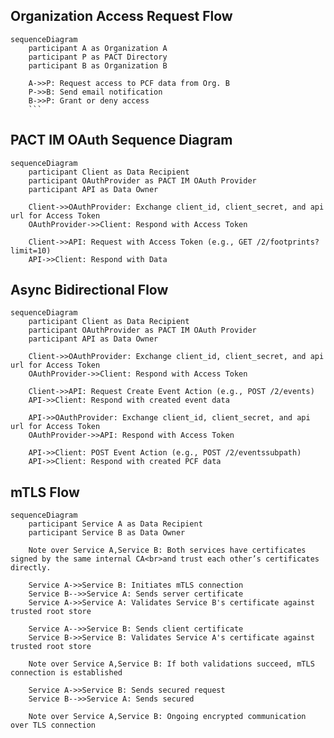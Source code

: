 ## Organization Access Request Flow

````mermaid
sequenceDiagram
    participant A as Organization A
    participant P as PACT Directory
    participant B as Organization B

    A->>P: Request access to PCF data from Org. B
    P->>B: Send email notification
    B->>P: Grant or deny access
    ```
````

## PACT IM OAuth Sequence Diagram

```mermaid
sequenceDiagram
    participant Client as Data Recipient
    participant OAuthProvider as PACT IM OAuth Provider
    participant API as Data Owner

    Client->>OAuthProvider: Exchange client_id, client_secret, and api url for Access Token
    OAuthProvider->>Client: Respond with Access Token

    Client->>API: Request with Access Token (e.g., GET /2/footprints?limit=10)
    API->>Client: Respond with Data
```

## Async Bidirectional Flow

```mermaid
sequenceDiagram
    participant Client as Data Recipient
    participant OAuthProvider as PACT IM OAuth Provider
    participant API as Data Owner

    Client->>OAuthProvider: Exchange client_id, client_secret, and api url for Access Token
    OAuthProvider->>Client: Respond with Access Token

    Client->>API: Request Create Event Action (e.g., POST /2/events)
    API->>Client: Respond with created event data

    API->>OAuthProvider: Exchange client_id, client_secret, and api url for Access Token
    OAuthProvider->>API: Respond with Access Token

    API->>Client: POST Event Action (e.g., POST /2/eventssubpath)
    API->>Client: Respond with created PCF data
```

## mTLS Flow

```mermaid
sequenceDiagram
    participant Service A as Data Recipient
    participant Service B as Data Owner

    Note over Service A,Service B: Both services have certificates signed by the same internal CA<br>and trust each other’s certificates directly.

    Service A->>Service B: Initiates mTLS connection
    Service B-->>Service A: Sends server certificate
    Service A->>Service A: Validates Service B's certificate against trusted root store

    Service A-->>Service B: Sends client certificate
    Service B->>Service B: Validates Service A's certificate against trusted root store

    Note over Service A,Service B: If both validations succeed, mTLS connection is established

    Service A->>Service B: Sends secured request
    Service B-->>Service A: Sends secured

    Note over Service A,Service B: Ongoing encrypted communication over TLS connection
```

